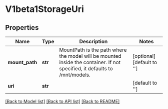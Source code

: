 # V1beta1StorageUri

## Properties
Name | Type | Description | Notes
------------ | ------------- | ------------- | -------------
**mount_path** | **str** | MountPath is the path where the model will be mounted inside the container. If not specified, it defaults to /mnt/models. | [optional] [default to '']
**uri** | **str** |  | [default to '']

[[Back to Model list]](../README.md#documentation-for-models) [[Back to API list]](../README.md#documentation-for-api-endpoints) [[Back to README]](../README.md)


